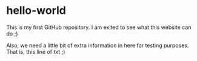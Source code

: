 # hello-world
This is my first GitHub repository. I am exited to see what this website can do ;)

Also, we need a little bit of extra information in here for testing purposes. That is, this line of txt ;)

